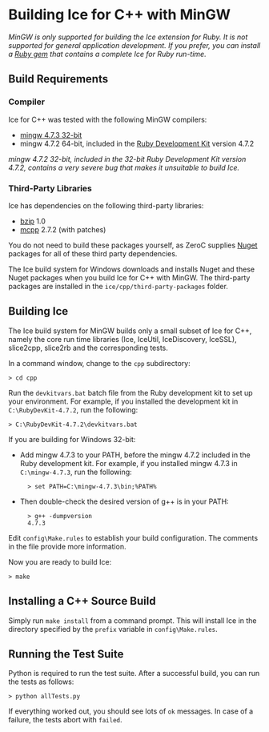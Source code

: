 # Building Ice for C++ with MinGW

*MinGW is only supported for building the Ice extension for Ruby. It is not
supported for general application development. If you prefer, you can install
a [Ruby gem][1] that contains a complete Ice for Ruby run-time.*

## Build Requirements

### Compiler

Ice for C++ was tested with the following MinGW compilers:

- [mingw 4.7.3 32-bit][2]
- mingw 4.7.2 64-bit, included in the [Ruby Development Kit][3] version 4.7.2

*mingw 4.7.2 32-bit, included in the 32-bit Ruby Development Kit version
4.7.2, contains a very severe bug that makes it unsuitable to build Ice.*

### Third-Party Libraries

Ice has dependencies on the following third-party libraries:

 - [bzip][4] 1.0
 - [mcpp][5] 2.7.2 (with patches)

You do not need to build these packages yourself, as ZeroC supplies
[Nuget][6] packages for all of these third party dependencies.

The Ice build system for Windows downloads and installs Nuget and these 
Nuget packages when you build Ice for C++ with MinGW. The third-party 
packages are installed in the ``ice/cpp/third-party-packages`` folder.

## Building Ice

The Ice build system for MinGW builds only a small subset of Ice for C++, namely
the core run time libraries (Ice, IceUtil, IceDiscovery, IceSSL), slice2cpp,
slice2rb and the corresponding tests.

In a command window, change to the `cpp` subdirectory:

    > cd cpp

Run the `devkitvars.bat` batch file from the Ruby development kit to set up your
environment. For example, if you installed the development kit in
`C:\RubyDevKit-4.7.2`, run the following:

    > C:\RubyDevKit-4.7.2\devkitvars.bat

If you are building for Windows 32-bit:

- Add mingw 4.7.3 to your PATH, before the mingw 4.7.2 included in the Ruby
development kit. For example, if you installed mingw 4.7.3 in `C:\mingw-4.7.3`,
run the following:

        > set PATH=C:\mingw-4.7.3\bin;%PATH%

- Then double-check the desired version of g++ is in your PATH:

        > g++ -dumpversion
        4.7.3

Edit `config\Make.rules` to establish your build configuration. The comments
in the file provide more information.

Now you are ready to build Ice:

    > make

## Installing a C++ Source Build

Simply run `make install` from a command prompt. This will install Ice in the
directory specified by the `prefix` variable in `config\Make.rules`.

## Running the Test Suite

Python is required to run the test suite. After a successful build, you can run
the tests as follows:

    > python allTests.py

If everything worked out, you should see lots of `ok` messages. In case of a
failure, the tests abort with `failed`.

[1]: https://doc.zeroc.com/display/Ice37/Using+the+Ruby+Distribution
[2]: http://sourceforge.net/projects/mingwbuilds/files/host-windows/releases/4.7.3/32-bit/threads-win32/sjlj/x32-4.7.3-release-win32-sjlj-rev1.7z/download
[3]: http://rubyinstaller.org/downloads
[4]: http://bzip.org
[5]: https://github.com/zeroc-ice/mcpp
[6]: https://www.nuget.org
